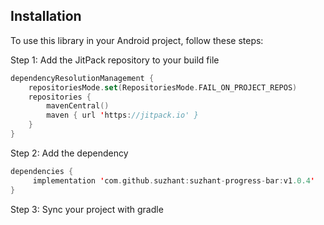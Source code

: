 ## Installation

To use this library in your Android project, follow these steps:

Step 1: Add the JitPack repository to your build file

```kotlin
dependencyResolutionManagement {
	repositoriesMode.set(RepositoriesMode.FAIL_ON_PROJECT_REPOS)
	repositories {
		mavenCentral()
		maven { url 'https://jitpack.io' }
	}
}
```

Step 2: Add the dependency

```kotlin
dependencies {
     implementation 'com.github.suzhant:suzhant-progress-bar:v1.0.4'
}
```

Step 3: Sync your project with gradle
